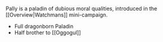 Pally is a paladin of dubious moral qualities, introduced in the [[Overview|Watchmans]] mini-campaign.
- Full dragonborn Paladin
- Half brother to [[Oggogul]]